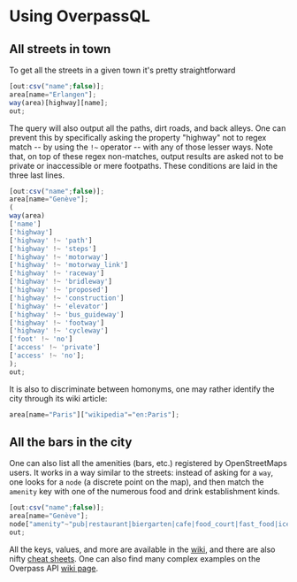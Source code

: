 # Using OverpassQL 

## All streets in town

To get all the streets in a given town it's pretty straightforward

```js
[out:csv("name";false)];
area[name="Erlangen"];
way(area)[highway][name];
out;
```

The query will also output all the paths, dirt roads, and back alleys. One can prevent this by specifically asking the property "highway" not to regex match -- by using the `!~` operator -- with any of those lesser ways. Note that, on top of these regex non-matches, output results are asked not to be private or inaccessible or mere footpaths. These conditions are laid in the three last lines. 
 
```js
[out:csv("name";false)];
area[name="Genève"];
(
way(area)
['name']
['highway']
['highway' !~ 'path']
['highway' !~ 'steps']
['highway' !~ 'motorway']
['highway' !~ 'motorway_link']
['highway' !~ 'raceway']
['highway' !~ 'bridleway']
['highway' !~ 'proposed']
['highway' !~ 'construction']
['highway' !~ 'elevator']
['highway' !~ 'bus_guideway']
['highway' !~ 'footway']
['highway' !~ 'cycleway']
['foot' !~ 'no']
['access' !~ 'private']
['access' !~ 'no'];
);
out;
```
It is also to discriminate between homonyms, one may rather identify the city through its wiki article:
```js
area[name="Paris"]["wikipedia"="en:Paris"];
```

## All the bars in the city

One can also list all the amenities (bars, etc.) registered by OpenStreetMaps users. It works in a way similar to the streets: instead of asking for a `way`, one looks for a `node` (a discrete point on the map), and then match the `amenity` key with one of the numerous food and drink establishment kinds. 

```js
[out:csv("name";false)];
area[name="Genève"];
node["amenity"~"pub|restaurant|biergarten|cafe|food_court|fast_food|ice_cream"](area);
out;
```

All the keys, values, and more are available in the [wiki](https://wiki.openstreetmap.org/wiki/Map_features), and there are also nifty [cheat sheets](https://osm-queries.ldodds.com/syntax-reference.html). One can also find many complex examples on the Overpass API [wiki page](https://wiki.openstreetmap.org/wiki/Overpass_API/Overpass_QL#Misc_features).